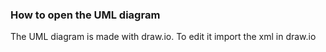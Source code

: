 ### How to open the UML diagram

The UML diagram is made with draw.io. To edit it import the xml in draw.io